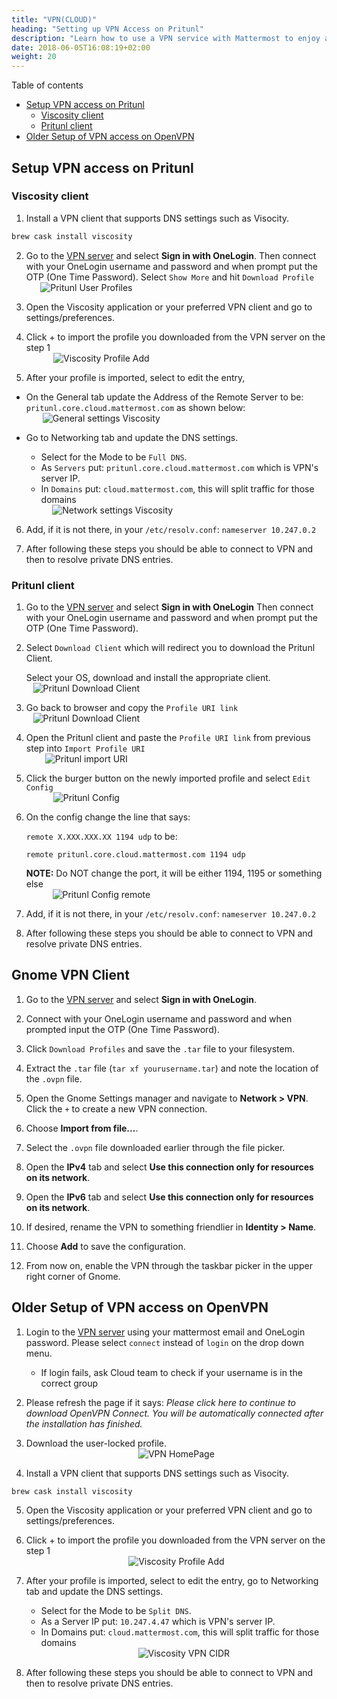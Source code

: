 ```yaml
---
title: "VPN(CLOUD)"
heading: "Setting up VPN Access on Pritunl"
description: "Learn how to use a VPN service with Mattermost to enjoy additional layers of protection."
date: 2018-06-05T16:08:19+02:00
weight: 20
---
```


Table of contents
- [Setup VPN access on Pritunl](#setup-vpn-access-on-pritunl)
  - [Viscosity client](#viscosity-client)
  - [Pritunl client](#pritunl-client)
- [Older Setup of VPN access on OpenVPN](#older-setup-of-vpn-access-on-openvpn)

## Setup VPN access on Pritunl

### Viscosity client   
1. Install a VPN client that supports DNS settings such as Visocity.

```bash
brew cask install viscosity
```

2. Go to the [VPN server](https://pritunl.core.cloud.mattermost.com) and select **Sign in with OneLogin**. 
Then connect with your OneLogin username and password and when prompt put the OTP (One Time Password).
Select `Show More` and hit `Download Profile` 
<span style="display:block;text-align:center;width:40%">![Pritunl User Profiles](/img/vpn_cloud_4.png)</span>


3. Open the Viscosity application or your preferred VPN client and go to settings/preferences.
   
4. Click + to import the profile you downloaded from the VPN server on the step 1
    <span style="display:block;text-align:center;width:50%">![Viscosity Profile Add](/img/vpn_cloud_2.png)</span>

5. After your profile is imported, select to edit the entry, 

- On the General tab update the Address of the Remote Server to be: `pritunl.core.cloud.mattermost.com` as shown below:
   <span style="display:block;text-align:center;width:50%">![General settings Viscosity](/img/vpn_cloud_5.jpg)</span>

- Go to Networking tab and update the DNS settings. 
   * Select for the Mode to be `Full DNS`.  
   * As `Servers` put: `pritunl.core.cloud.mattermost.com` which is VPN's server IP.
   * In `Domains` put: `cloud.mattermost.com`, this will split traffic for those domains
    <span style="display:block;text-align:center;width:50%">![Network settings Viscosity](/img/vpn_cloud_6.jpg)</span>
    
6. Add, if it is not there, in your `/etc/resolv.conf`:
    `nameserver 10.247.0.2`

7. After following these steps you should be able to connect to VPN and then to resolve private DNS entries.


### Pritunl client   
1. Go to the [VPN server](https://pritunl.core.cloud.mattermost.com) and select **Sign in with OneLogin** 
Then connect with your OneLogin username and password and when prompt put the OTP (One Time Password).

2. Select `Download Client` which will redirect you to download the Pritunl Client. 

    Select your OS, download and install the appropriate client.
<span style="display:block;text-align:center;width:40%">![Pritunl Download Client](/img/vpn_cloud_7.jpg)</span>

1. Go back to browser and copy the `Profile URI link`
<span style="display:block;text-align:center;width:40%">![Pritunl Download Client](/img/vpn_cloud_8.jpg)</span>

4. Open the Pritunl client and paste the `Profile URI link` from previous step
   into `Import Profile URI`
   <span style="display:block;text-align:center;width:40%">![Pritunl import URI](/img/vpn_cloud_9.jpg)</span>

   
5. Click the burger button on the newly imported profile and select `Edit Config` 
    <span style="display:block;text-align:center;width:40%">![Pritunl Config](/img/vpn_cloud_10.jpg)</span>

6. On the config change the line that says:
 
    `remote X.XXX.XXX.XX 1194 udp` to be:

    `remote pritunl.core.cloud.mattermost.com 1194 udp`
 
    **NOTE:** Do NOT change the port, it will be either 1194, 1195 or something else
   <span style="display:block;text-align:center;width:50%">![Pritunl Config remote](/img/vpn_cloud_11.jpg)</span>

7. Add, if it is not there, in your `/etc/resolv.conf`:
    `nameserver 10.247.0.2`

8. After following these steps you should be able to connect to VPN and resolve private DNS entries.

## Gnome VPN Client
1. Go to the [VPN server](https://pritunl.core.cloud.mattermost.com) and select **Sign in with OneLogin**.

2. Connect with your OneLogin username and password and when prompted input the OTP (One Time Password).

3. Click `Download Profiles` and save the `.tar` file to your filesystem.

4. Extract the `.tar` file (`tar xf yourusername.tar`) and note the location of the `.ovpn` file.

5. Open the Gnome Settings manager and navigate to **Network > VPN**. Click the `+` to create a new VPN connection.

6. Choose **Import from file...**.

7. Select the `.ovpn` file downloaded earlier through the file picker.

8. Open the **IPv4** tab and select **Use this connection only for resources on its network**.

9. Open the **IPv6** tab and select **Use this connection only for resources on its network**.

10. If desired, rename the VPN to something friendlier in **Identity > Name**.

11. Choose **Add** to save the configuration. 

12. From now on, enable the VPN through the taskbar picker in the upper right corner of Gnome.

## Older Setup of VPN access on OpenVPN


1. Login to the [VPN server](https://vpn.cloud.mattermost.com) using your mattermost email and OneLogin password. Please select `connect` instead of `login` on the drop down menu. 
   * If login fails, ask Cloud team to check if your username is in the correct group
   
2. Please refresh the page if it says:  *Please click here to continue to download OpenVPN Connect.
You will be automatically connected after the installation has finished.*

3. Download the user-locked profile.
    <span style="display:block;text-align:center">![VPN HomePage](/img/vpn_cloud_1.png)</span>

4. Install a VPN client that supports DNS settings such as Visocity.

```bash
brew cask install viscosity
```

5. Open the Viscosity application or your preferred VPN client and go to settings/preferences.
   
6. Click + to import the profile you downloaded from the VPN server on the step 1
    <span style="display:block;text-align:center">![Viscosity Profile Add](/img/vpn_cloud_2.png)</span>

7. After your profile is imported, select to edit the entry, go to Networking tab and update the DNS settings. 
   * Select for the Mode to be `Split DNS`.  
   * As a Server IP put: `10.247.4.47` which is VPN's server IP.
   * In Domains put: `cloud.mattermost.com`, this will split traffic for those domains
    <span style="display:block;text-align:center">![Viscosity VPN CIDR](/img/vpn_cloud_3_new.png)</span>

8. After following these steps you should be able to connect to VPN and then to resolve private DNS entries.
